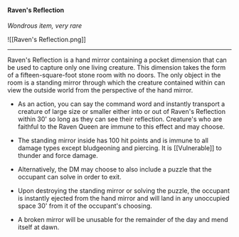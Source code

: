 #### Raven's Reflection
*Wondrous item, very rare*

![[Raven's Reflection.png]]

---

Raven's Reflection is a hand mirror containing a pocket dimension that can be used to capture only one living creature. This dimension takes the form of a fifteen-square-foot stone room with no doors. The only object in the room is a standing mirror through which the creature contained within can view the outside world from the perspective of the hand mirror.
  
- As an action, you can say the command word and instantly transport a creature of large size or smaller either into or out of Raven's Reflection within 30' so long as they can see their reflection. Creature's who are faithful to the Raven Queen are immune to this effect and may choose.
  
- The standing mirror inside has 100 hit points and is immune to all damage types except bludgeoning and piercing. It is [[Vulnerable]] to thunder and force damage.

- Alternatively, the DM may choose to also include a puzzle that the occupant can solve in order to exit. 

- Upon destroying the standing mirror or solving the puzzle, the occupant is instantly ejected from the hand mirror and will land in any unoccupied space 30' from it of the occupant's choosing.

- A broken mirror will be unusable for the remainder of the day and mend itself at dawn.